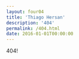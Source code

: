 ```yaml
---
layout: four04
title: 'Thiago Hersan'
description: '404'
permalink: /404.html
date: 2016-01-01T00:00:00
---
```

404!
